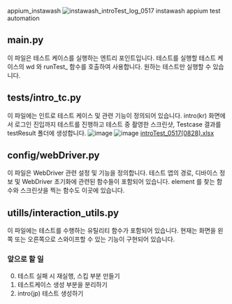 appium_instawash
![instawash_introTest_log_0517](https://github.com/qasingo/appium_instawash/assets/160413136/1c17b545-f38c-4b01-af40-f1a5423f6973)
instawash appium test automation

## main.py
이 파일은 테스트 케이스를 실행하는 엔트리 포인트입니다. 테스트를 실행할 테스트 케이스의 wd 와 runTest_ 함수를 호출하여 사용합니다.
원하는 테스트만 실행할 수 있습니다.

## tests/intro_tc.py
이 파일에는 인트로 테스트 케이스 및 관련 기능이 정의되어 있습니다. intro(kr) 화면에서 로그인 진입까지 테스트를 진행하고 테스트 중 촬영한 스크린샷, Testcase 결과를 testResult 폴더에 생성합니다.
![image](https://github.com/qasingo/appium_instawash/assets/160413136/095d4238-4d63-4863-b105-fed98c1cc2ec)
![image](https://github.com/qasingo/appium_instawash/assets/160413136/f9254c94-0505-4e57-a001-aefa6ae0bf81)
[introTest_0517(0828).xlsx](https://github.com/qasingo/appium_instawash/files/15373159/introTest_0517.0828.xlsx)

## config/webDriver.py
이 파일은 WebDriver 관련 설정 및 기능을 정의합니다. 테스트 앱의 경로, 디바이스 정보 및 WebDriver 초기화에 관련된 함수들이 포함되어 있습니다. element 를 찾는 함수와 스크린샷을 찍는 함수도 이곳에 있습니다.

## utills/interaction_utils.py
이 파일에는 테스트를 수행하는 유틸리티 함수가 포함되어 있습니다. 현재는 화면을 왼쪽 또는 오른쪽으로 스와이프할 수 있는 기능이 구현되어 있습니다.

### 앞으로 할 일
0. 테스트 실패 시 재실행, 스킵 부분 만들기
1. 테스트케이스 생성 부분을 분리하기
2. intro(jp) 테스트 생성하기
